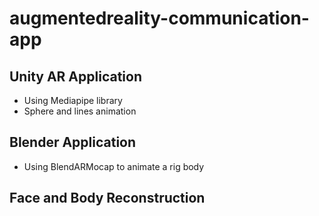 # augmentedreality-communication-app

## Unity AR Application 
- Using Mediapipe library 
- Sphere and lines animation 


## Blender Application 
- Using BlendARMocap to animate a rig body

## Face and Body Reconstruction 




